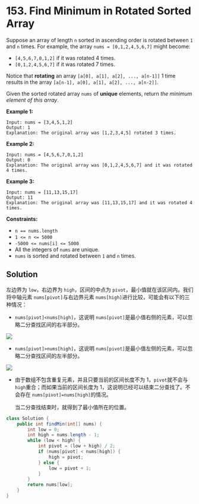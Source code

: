 # 153. Find Minimum in Rotated Sorted Array

Suppose an array of length `n` sorted in ascending order is rotated between `1` and `n` times. For example, the array `nums = [0,1,2,4,5,6,7]` might become:

* `[4,5,6,7,0,1,2]` if it was rotated 4 times.
* `[0,1,2,4,5,6,7]` if it was rotated 7 times.

Notice that **rotating** an array `[a[0], a[1], a[2], ..., a[n-1]]` 1 time results in the array `[a[n-1], a[0], a[1], a[2], ..., a[n-2]]`.

Given the sorted rotated array `nums` of **unique** elements, return *the minimum element of this array*.

**Example 1:**

```text
Input: nums = [3,4,5,1,2]
Output: 1
Explanation: The original array was [1,2,3,4,5] rotated 3 times.
```
**Example 2:**
```text
Input: nums = [4,5,6,7,0,1,2]
Output: 0
Explanation: The original array was [0,1,2,4,5,6,7] and it was rotated 4 times.
```
**Example 3:**
```text
Input: nums = [11,13,15,17]
Output: 11
Explanation: The original array was [11,13,15,17] and it was rotated 4 times. 
```

**Constraints:**

* `n == nums.length`
* `1 <= n <= 5000`
* `-5000 <= nums[i] <= 5000`
* All the integers of `nums` are unique.
* `nums` is sorted and rotated between `1` and `n` times.

## Solution

左边界为 `low`，右边界为 `high`，区间的中点为 `pivot`，最小值就在该区间内。我们将中轴元素 `nums[pivot]`与右边界元素 `nums[high]`进行比较，可能会有以下的三种情况：

* `nums[pivot]<nums[high]`，这说明 `nums[pivot]`是最小值右侧的元素，可以忽略二分查找区间的右半部分。

![](https://assets.leetcode-cn.com/solution-static/153/2.png)

* `nums[pivot]>nums[high]`，这说明 `nums[pivot]`是最小值左侧的元素，可以忽略二分查找区间的左半部分。

![](https://assets.leetcode-cn.com/solution-static/153/3.png)

* 由于数组不包含重复元素，并且只要当前的区间长度不为 1，`pivot`就不会与 `high`重合；而如果当前的区间长度为 1，这说明已经可以结束二分查找了。不会存在 `nums[pivot]=nums[high]`的情况。

  当二分查找结束时，就得到了最小值所在的位置。


```java
class Solution {
    public int findMin(int[] nums) {
        int low = 0;
        int high = nums.length - 1;
        while (low < high) {
            int pivot = (low + high) / 2;
            if (nums[pivot] < nums[high]) {
                high = pivot;
            } else {
                low = pivot + 1;
            }
        }
        return nums[low];
    }
}
```

